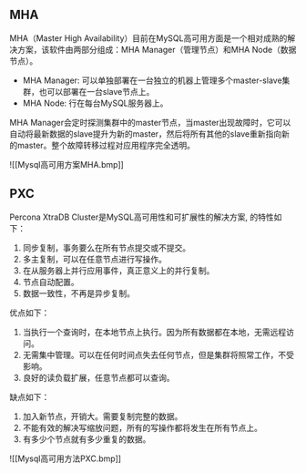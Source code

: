 ## MHA
MHA（Master High Availability）目前在MySQL高可用方面是一个相对成熟的解决方案，该软件由两部分组成：MHA Manager（管理节点）和MHA Node（数据节点）。

- MHA Manager: 可以单独部署在一台独立的机器上管理多个master-slave集群，也可以部署在一台slave节点上。
- MHA Node: 行在每台MySQL服务器上。

MHA Manager会定时探测集群中的master节点，当master出现故障时，它可以自动将最新数据的slave提升为新的master，然后将所有其他的slave重新指向新的master。整个故障转移过程对应用程序完全透明。

![[Mysql高可用方案MHA.bmp]]


## PXC
Percona XtraDB Cluster是MySQL高可用性和可扩展性的解决方案, 的特性如下：
1. 同步复制，事务要么在所有节点提交或不提交。
2. 多主复制，可以在任意节点进行写操作。
3. 在从服务器上并行应用事件，真正意义上的并行复制。
4. 节点自动配置。
5. 数据一致性，不再是异步复制。

优点如下：
1. 当执行一个查询时，在本地节点上执行。因为所有数据都在本地，无需远程访问。
2. 无需集中管理。可以在任何时间点失去任何节点，但是集群将照常工作，不受影响。
3. 良好的读负载扩展，任意节点都可以查询。

缺点如下：
1. 加入新节点，开销大。需要复制完整的数据。
2. 不能有效的解决写缩放问题，所有的写操作都将发生在所有节点上。
3. 有多少个节点就有多少重复的数据。

![[Mysql高可用方法PXC.bmp]]